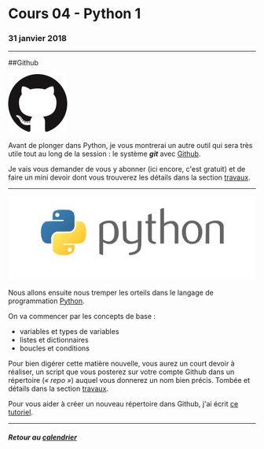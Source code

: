 # Cours 04 - Python 1

### 31 janvier 2018

-----

##Github

![](/assets/logo-github.png)

Avant de plonger dans Python, je vous montrerai un autre outil qui sera très utile tout au long de la session&nbsp;: le système _**git**_ avec [Github](http://github.com).

Je vais vous demander de vous y abonner (ici encore, c'est gratuit) et de faire un mini devoir dont vous trouverez les détails dans la section [travaux](travaux.md#abonnement-à-github).

-----

![](/assets/python.png "Le langage python")

Nous allons ensuite nous tremper les orteils dans le langage de programmation [Python](https://fr.wikipedia.org/wiki/Python_(langage)).

On va commencer par les concepts de base&nbsp;:

- variables et types de variables
- listes et dictionnaires
- boucles et conditions

Pour bien digérer cette matière nouvelle, vous aurez un court devoir à réaliser, un script que vous posterez sur votre compte Github dans un répertoire (_«&nbsp;repo&nbsp;»_) auquel vous donnerez un nom bien précis. Tombée et détails dans la section [travaux](travaux.md#devoir-1).

Pour vous aider à créer un nouveau répertoire dans Github, j'ai écrit [ce tutoriel](https://medium.com/@jeanhuguesroy/comment-partager-votre-script-sur-github-9f7116d86034#.2tmiks68i).

-----

##### Retour au [calendrier](/calendrier.md)
